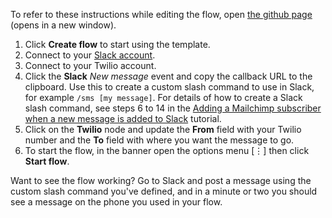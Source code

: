 To refer to these instructions while editing the flow, open [the github page](https://github.com/ot4i/app-connect-templates/blob/master/resources/markdown/Use%20a%20Slack%20slash%20command%20to%20send%20a%20Twilio%20SMS%20message_instructions.md) (opens in a new window).

1. Click **Create flow** to start using the template.
1. Connect to your [Slack account](https://developer.ibm.com/integration/docs/app-connect/how-to-guides-for-apps/use-ibm-app-connect-slack/).
1. Connect to your Twilio account.
1. Click the **Slack** _New message_ event and copy the callback URL to the clipboard. Use this to create a custom slash command to use in Slack, for example ```/sms [my message]```. For details of how to create a Slack slash command, see steps 6 to 14 in the [Adding a Mailchimp subscriber when a new message is added to Slack](https://developer.ibm.com/integration/docs/app-connect/tutorials-for-ibm-app-connect/creating-event-driven-flow-can-use-slack-perform-action-another-application/) tutorial.
1. Click on the **Twilio** node and update the **From** field with your Twilio number and the **To** field with where you want the message to go.
1. To start the flow, in the banner open the options menu [&#8942;] then click **Start flow**.

Want to see the flow working? Go to Slack and post a message using the custom slash command you've defined, and in a minute or two you should see a message on the phone you used in your flow.
